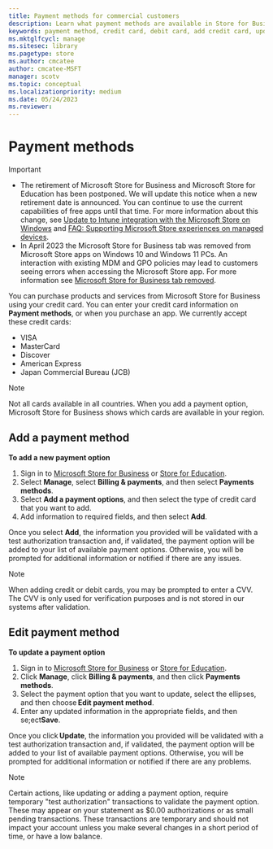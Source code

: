 ```yaml
---
title: Payment methods for commercial customers
description: Learn what payment methods are available in Store for Business and M365 admin center
keywords: payment method, credit card, debit card, add credit card, update payment method
ms.mktglfcycl: manage
ms.sitesec: library
ms.pagetype: store
ms.author: cmcatee
author: cmcatee-MSFT
manager: scotv
ms.topic: conceptual
ms.localizationpriority: medium
ms.date: 05/24/2023
ms.reviewer: 
---
```


# Payment methods

> [!IMPORTANT]
>
> - The retirement of Microsoft Store for Business and Microsoft Store for Education has been postponed. We will update this notice when a new retirement date is announced. You can continue to use the current capabilities of free apps until that time. For more information about this change, see [Update to Intune integration with the Microsoft Store on Windows](https://techcommunity.microsoft.com/t5/windows-it-pro-blog/update-to-endpoint-manager-integration-with-the-microsoft-store/ba-p/3585077) and [FAQ: Supporting Microsoft Store experiences on managed devices](https://techcommunity.microsoft.com/t5/windows-management/faq-supporting-microsoft-store-experiences-on-managed-devices/m-p/3585286).
> - In April 2023 the Microsoft Store for Business tab was removed from Microsoft Store apps on Windows 10 and Windows 11 PCs. An interaction with existing MDM and GPO policies may lead to customers seeing errors when accessing the Microsoft Store app. For more information see [Microsoft Store for Business tab removed](manage-access-to-private-store.md#microsoft-store-for-business-tab-removed).

You can purchase products and services from Microsoft Store for Business using your credit card. You can enter your credit card information on **Payment methods**, or when you purchase an app. We currently accept these credit cards:
- VISA
- MasterCard
- Discover
- American Express
- Japan Commercial Bureau (JCB)

> [!NOTE]
> Not all cards available in all countries. When you add a payment option, Microsoft Store for Business shows which cards are available in your region.

## Add a payment method

**To add a new payment option**

1. Sign in to [Microsoft Store for Business](https://businessstore.microsoft.com) or [Store for Education](https://educationstore.microsoft.com).
2. Select **Manage**, select **Billing & payments**, and then select **Payments methods**.
3. Select **Add a payment options**, and then select the type of credit card that you want to add.
4. Add information to required fields, and then select **Add**.

Once you select **Add**, the information you provided will be validated with a test authorization transaction and, if validated, the payment option will be added to your list of available payment options. Otherwise, you will be prompted for additional information or notified if there are any issues.

> [!NOTE]
> When adding credit or debit cards, you may be prompted to enter a CVV. The CVV is only used for verification purposes and is not stored in our systems after validation.

## Edit payment method
**To update a payment option**

1. Sign in to [Microsoft Store for Business](https://businessstore.microsoft.com) or [Store for Education](https://educationstore.microsoft.com).
2. Click **Manage**, click **Billing & payments**, and then click **Payments methods**.
3. Select the payment option that you want to update, select the ellipses, and then choose **Edit payment method**.
4. Enter any updated information in the appropriate fields, and then se;ect**Save**.

Once you click **Update**, the information you provided will be validated with a test authorization transaction and, if validated, the payment option will be added to your list of available payment options. Otherwise, you will be prompted for additional information or notified if there are any problems.

> [!NOTE]
> Certain actions, like updating or adding a payment option, require temporary "test authorization" transactions to validate the payment option. These may appear on your statement as $0.00 authorizations or as small pending transactions. These transactions are temporary and should not impact your account unless you make several changes in a short period of time, or have a low balance.
